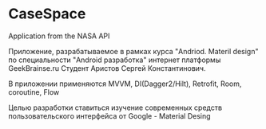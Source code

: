 # CaseSpace
Application from the NASA API

Приложение, разрабатываемое в рамках курса "Andriod. Materil design" по специальности "Android разработка" интернет платформы GeekBrainse.ru
Студент Аристов Сергей Константинович.

В приложении применяются MVVM, DI(Dagger2/Hilt), Retrofit, Room, coroutine, Flow

Целью разработки ставиться изучение современных средств пользовательского интерфейса от Google - Material Desing
